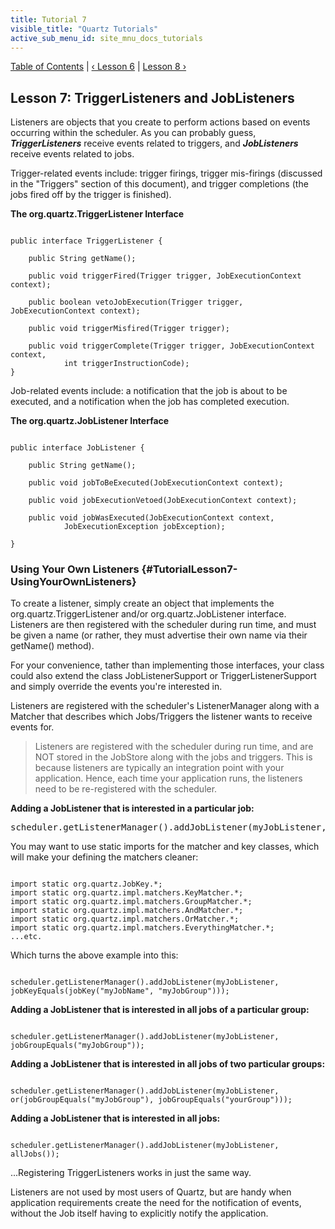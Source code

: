 ```yaml
---
title: Tutorial 7
visible_title: "Quartz Tutorials"
active_sub_menu_id: site_mnu_docs_tutorials
---
```

<div class="secNavPanel">
          <a href="./" title="Go to Tutorial Table of Contents">Table of Contents</a> |
          <a href="/documentation/quartz-2.2.2/tutorials/tutorial-lesson-06.html" title="Go to Lesson 6">&lsaquo;&nbsp;Lesson 6</a> |
          <a href="/documentation/quartz-2.2.2/tutorials/tutorial-lesson-08.html" title="Go to Lesson 8">Lesson 8&nbsp;&rsaquo;</a>
</div>

## Lesson 7: TriggerListeners and JobListeners


Listeners are objects that you create to perform actions based on events occurring within the scheduler. As you
can probably guess, ***TriggerListeners*** receive events related to triggers, and ***JobListeners***
receive events related to jobs.

Trigger-related events include: trigger firings, trigger mis-firings (discussed in the "Triggers" section of this
document), and trigger completions (the jobs fired off by the trigger is finished).

**The org.quartz.TriggerListener Interface**

<pre class="prettyprint highlight"><code class="language-java" data-lang="java">
public interface TriggerListener {

    public String getName();

    public void triggerFired(Trigger trigger, JobExecutionContext context);

    public boolean vetoJobExecution(Trigger trigger, JobExecutionContext context);

    public void triggerMisfired(Trigger trigger);

    public void triggerComplete(Trigger trigger, JobExecutionContext context,
            int triggerInstructionCode);
}
</code></pre>


Job-related events include: a notification that the job is about to be executed, and a notification when the job
has completed execution.

**The org.quartz.JobListener Interface**

<pre class="prettyprint highlight"><code class="language-java" data-lang="java">
public interface JobListener {

    public String getName();

    public void jobToBeExecuted(JobExecutionContext context);

    public void jobExecutionVetoed(JobExecutionContext context);

    public void jobWasExecuted(JobExecutionContext context,
            JobExecutionException jobException);

}
</code></pre>


### Using Your Own Listeners {#TutorialLesson7-UsingYourOwnListeners}

To create a listener, simply create an object that implements the org.quartz.TriggerListener and/or
org.quartz.JobListener interface. Listeners are then registered with the scheduler during run time, and must be given a
name (or rather, they must advertise their own name via their getName() method).

For your convenience, tather than implementing those interfaces, your class could also extend the class
JobListenerSupport or TriggerListenerSupport and simply override the events you're interested in.

Listeners are registered with the scheduler's ListenerManager along with a Matcher that describes which Jobs/Triggers
the listener wants to receive events for.

<blockquote>
        Listeners are registered with the scheduler during run time, and are NOT stored in the JobStore along with the
        jobs and triggers. This is because listeners are typically an integration point with your application.  
        Hence, each time your application runs, the listeners need to be re-registered with the scheduler.
</blockquote>



**Adding a JobListener that is interested in a particular job:**

<pre>
scheduler.getListenerManager().addJobListener(myJobListener, KeyMatcher.jobKeyEquals(new JobKey("myJobName", "myJobGroup")));
</pre>


You may want to use static imports for the matcher and key classes, which will make your defining the matchers cleaner:


<pre class="prettyprint highlight"><code class="language-java" data-lang="java">
import static org.quartz.JobKey.*;
import static org.quartz.impl.matchers.KeyMatcher.*;
import static org.quartz.impl.matchers.GroupMatcher.*;
import static org.quartz.impl.matchers.AndMatcher.*;
import static org.quartz.impl.matchers.OrMatcher.*;
import static org.quartz.impl.matchers.EverythingMatcher.*;
...etc.
</code></pre>


Which turns the above example into this:


<pre class="prettyprint highlight"><code class="language-java" data-lang="java">
scheduler.getListenerManager().addJobListener(myJobListener, jobKeyEquals(jobKey("myJobName", "myJobGroup")));
</code></pre>


**Adding a JobListener that is interested in all jobs of a particular group:**

<pre class="prettyprint highlight"><code class="language-java" data-lang="java">
scheduler.getListenerManager().addJobListener(myJobListener, jobGroupEquals("myJobGroup"));
</code></pre>


**Adding a JobListener that is interested in all jobs of two particular groups:**

<pre class="prettyprint highlight"><code class="language-java" data-lang="java">
scheduler.getListenerManager().addJobListener(myJobListener, or(jobGroupEquals("myJobGroup"), jobGroupEquals("yourGroup")));
</code></pre>


**Adding a JobListener that is interested in all jobs:**

<pre class="prettyprint highlight"><code class="language-java" data-lang="java">
scheduler.getListenerManager().addJobListener(myJobListener, allJobs());
</code></pre>



...Registering TriggerListeners works in just the same way.

Listeners are not used by most users of Quartz, but are handy when application requirements create the need for
the notification of events, without the Job itself having to explicitly notify the application.
